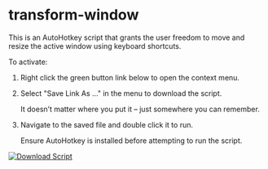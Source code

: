 # transform-window
This is an AutoHotkey script that grants the user freedom to move and resize the active window using keyboard shortcuts.

To activate:

1. Right click the green button link below to open the context menu.

2. Select "Save Link As ..." in the menu to download the script.

   It doesn’t matter where you put it – just somewhere you can remember.

1. Navigate to the saved file and double click it to run.

   Ensure AutoHotkey is installed before attempting to run the script.

[![Download Script](https://img.shields.io/badge/Text-transform.ahk-brightgreen?style=for-the-badge)](https://raw.githubusercontent.com/gmf-uah/transform-window/main/transform.ahk)